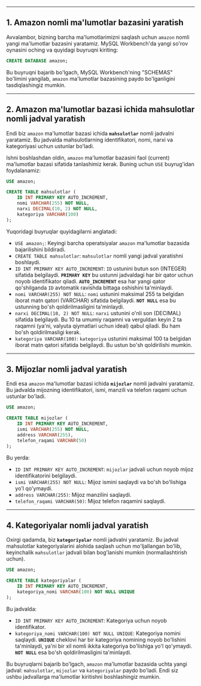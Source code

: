 -----

## 1\. Amazon nomli ma'lumotlar bazasini yaratish

Avvalambor, bizning barcha ma'lumotlarimizni saqlash uchun `amazon` nomli yangi ma'lumotlar bazasini yaratamiz. MySQL Workbench'da yangi so'rov oynasini oching va quyidagi buyruqni kiriting:

```sql
CREATE DATABASE amazon;
```

Bu buyruqni bajarib bo'lgach, MySQL Workbench'ning "SCHEMAS" bo'limini yangilab, `amazon` ma'lumotlar bazasining paydo bo'lganligini tasdiqlashingiz mumkin.

-----

## 2\. Amazon ma'lumotlar bazasi ichida mahsulotlar nomli jadval yaratish

Endi biz `amazon` ma'lumotlar bazasi ichida **`mahsulotlar`** nomli jadvalni yaratamiz. Bu jadvalda mahsulotlarning identifikatori, nomi, narxi va kategoriyasi uchun ustunlar bo'ladi.

Ishni boshlashdan oldin, `amazon` ma'lumotlar bazasini faol (current) ma'lumotlar bazasi sifatida tanlashimiz kerak. Buning uchun `USE` buyrug'idan foydalanamiz:

```sql
USE amazon;

CREATE TABLE mahsulotlar (
    ID INT PRIMARY KEY AUTO_INCREMENT,
    nomi VARCHAR(255) NOT NULL,
    narxi DECIMAL(10, 2) NOT NULL,
    kategoriya VARCHAR(100)
);
```

Yuqoridagi buyruqlar quyidagilarni anglatadi:

  * `USE amazon;`: Keyingi barcha operatsiyalar `amazon` ma'lumotlar bazasida bajarilishini bildiradi.
  * `CREATE TABLE mahsulotlar`: `mahsulotlar` nomli yangi jadval yaratishni boshlaydi.
  * `ID INT PRIMARY KEY AUTO_INCREMENT`: `ID` ustunini butun son (INTEGER) sifatida belgilaydi. **`PRIMARY KEY`** bu ustunni jadvaldagi har bir qator uchun noyob identifikator qiladi. **`AUTO_INCREMENT`** esa har yangi qator qo'shilganda `ID` avtomatik ravishda bittaga oshishini ta'minlaydi.
  * `nomi VARCHAR(255) NOT NULL`: `nomi` ustunini maksimal 255 ta belgidan iborat matn qatori (VARCHAR) sifatida belgilaydi. **`NOT NULL`** esa bu ustunning bo'sh qoldirilmasligini ta'minlaydi.
  * `narxi DECIMAL(10, 2) NOT NULL`: `narxi` ustunini o'nli son (DECIMAL) sifatida belgilaydi. Bu 10 ta umumiy raqamni va verguldan keyin 2 ta raqamni (ya'ni, valyuta qiymatlari uchun ideal) qabul qiladi. Bu ham bo'sh qoldirilmasligi kerak.
  * `kategoriya VARCHAR(100)`: `kategoriya` ustunini maksimal 100 ta belgidan iborat matn qatori sifatida belgilaydi. Bu ustun bo'sh qoldirilishi mumkin.

-----

## 3\. Mijozlar nomli jadval yaratish

Endi esa `amazon` ma'lumotlar bazasi ichida **`mijozlar`** nomli jadvalni yaratamiz. Bu jadvalda mijozning identifikatori, ismi, manzili va telefon raqami uchun ustunlar bo'ladi.

```sql
USE amazon;

CREATE TABLE mijozlar (
    ID INT PRIMARY KEY AUTO_INCREMENT,
    ismi VARCHAR(255) NOT NULL,
    address VARCHAR(255),
    telefon_raqami VARCHAR(50)
);
```

Bu yerda:

  * `ID INT PRIMARY KEY AUTO_INCREMENT`: `mijozlar` jadvali uchun noyob mijoz identifikatorini belgilaydi.
  * `ismi VARCHAR(255) NOT NULL`: Mijoz ismini saqlaydi va bo'sh bo'lishiga yo'l qo'ymaydi.
  * `address VARCHAR(255)`: Mijoz manzilini saqlaydi.
  * `telefon_raqami VARCHAR(50)`: Mijoz telefon raqamini saqlaydi.

-----

## 4\. Kategoriyalar nomli jadval yaratish

Oxirgi qadamda, biz **`kategoriyalar`** nomli jadvalni yaratamiz. Bu jadval mahsulotlar kategoriyalarini alohida saqlash uchun mo'ljallangan bo'lib, keyinchalik `mahsulotlar` jadvali bilan bog'lanishi mumkin (normallashtirish uchun).

```sql
USE amazon;

CREATE TABLE kategoriyalar (
    ID INT PRIMARY KEY AUTO_INCREMENT,
    kategoriya_nomi VARCHAR(100) NOT NULL UNIQUE
);
```

Bu jadvalda:

  * `ID INT PRIMARY KEY AUTO_INCREMENT`: Kategoriya uchun noyob identifikator.
  * `kategoriya_nomi VARCHAR(100) NOT NULL UNIQUE`: Kategoriya nomini saqlaydi. **`UNIQUE`** cheklovi har bir kategoriya nomining noyob bo'lishini ta'minlaydi, ya'ni bir xil nomli ikkita kategoriya bo'lishiga yo'l qo'ymaydi. **`NOT NULL`** esa bo'sh qoldirilmasligini ta'minlaydi.

Bu buyruqlarni bajarib bo'lgach, `amazon` ma'lumotlar bazasida uchta yangi jadval: `mahsulotlar`, `mijozlar` va `kategoriyalar` paydo bo'ladi. Endi siz ushbu jadvallarga ma'lumotlar kiritishni boshlashingiz mumkin.